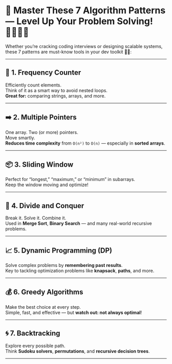 # 🚀 Master These 7 Algorithm Patterns — Level Up Your Problem Solving! 👨‍💻👩‍💻

Whether you’re cracking coding interviews or designing scalable systems, these 7 patterns are must-know tools in your dev toolkit 🧠🧰:

---

## 🔁 1. Frequency Counter

Efficiently count elements.  
Think of it as a smart way to avoid nested loops.  
**Great for:** comparing strings, arrays, and more.

---

## ➡️ 2. Multiple Pointers

One array. Two (or more) pointers.  
Move smartly.  
**Reduces time complexity** from `O(n²)` to `O(n)` — especially in **sorted arrays**.

---

## 📦 3. Sliding Window

Perfect for “longest,” “maximum,” or “minimum” in subarrays.  
Keep the window moving and optimize!

---

## 🧩 4. Divide and Conquer

Break it. Solve it. Combine it.  
Used in **Merge Sort**, **Binary Search** — and many real-world recursive problems.

---

## 📈 5. Dynamic Programming (DP)

Solve complex problems by **remembering past results**.  
Key to tackling optimization problems like **knapsack**, **paths**, and more.

---

## 💰 6. Greedy Algorithms

Make the best choice at every step.  
Simple, fast, and effective — but **watch out: not always optimal**!

---

## 🌀 7. Backtracking

Explore every possible path.  
Think **Sudoku solvers**, **permutations**, and **recursive decision trees**.

---
